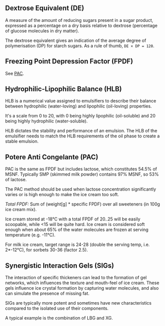 ## Dextrose Equivalent (DE)

A measure of the amount of reducing sugars present in a sugar product, expressed as a percentage on a dry basis relative to dextrose (percentage of glucose molecules in dry matter).

The dextrose equivalent gives an indication of the average degree of polymerisation (DP) for starch sugars. As a rule of thumb, `DE × DP = 120`.

## Freezing Point Depression Factor (FPDF)

See [PAC](#potere-anti-congelante-pac).

## Hydrophilic-Lipophilic Balance (HLB)

HLB is a numerical value assigned to emulsifiers to describe their balance
between hydrophilic (water-loving) and lipophilic (oil-loving) properties.

It's a scale from 0 to 20, with 0 being highly lipophilic (oil-soluble)
and 20 being highly hydrophilic (water-soluble).

HLB dictates the stability and performance of an emulsion.
The HLB of the emulsifier needs to match the HLB requirements
of the oil phase to create a stable emulsion.

## Potere Anti Congelante (PAC)

PAC is the same as FPDF but includes lactose, which constitutes 54.5% of MSNF. Typically SMP (skimmed milk powder) contains 97% MSNF, so 53% of lactose.

The PAC method should be used when lactose concentration significantly varies or is high enough to make the ice cream too soft.

*Total FPDF:* Sum of (weight[g] * specific FPDF) over all sweeteners (in 100g ice cream mix).

 Ice cream stored at -18°C with a total FPDF of 20..25 will be easily scoopable, while <15 will be quite hard. Ice cream is considered soft enough when about 65% of the water molecules are frozen at serving temperature (e.g. -11°C).

 For milk ice cream, target range is 24-28 (double the serving temp, i.e. 2*-12°C), for sorbets 30-36 (factor 2.5).

## Synergistic Interaction Gels (SIGs)

The interaction of specific thickeners can lead to the formation of gel networks,
which influences the texture and mouth-feel of ice cream. 
These gels influence ice crystal formation by capturing water molecules,
and also can simulate the presence of missing fat.

SIGs are typically more potent and sometimes have new characteristics compared
to the isolated use of their components.

A typical example is the combination of LBG and XG.
